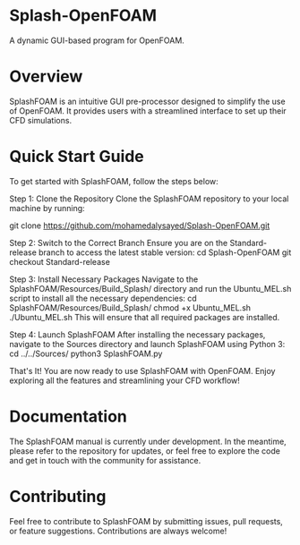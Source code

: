 # Splash-OpenFOAM
A dynamic GUI-based program for OpenFOAM.

# Overview
SplashFOAM is an intuitive GUI pre-processor designed to simplify the use of OpenFOAM. It provides users with a streamlined interface to set up their CFD simulations.

# Quick Start Guide
To get started with SplashFOAM, follow the steps below:

Step 1: Clone the Repository
Clone the SplashFOAM repository to your local machine by running:

git clone https://github.com/mohamedalysayed/Splash-OpenFOAM.git

Step 2: Switch to the Correct Branch
Ensure you are on the Standard-release branch to access the latest stable version:
cd Splash-OpenFOAM
git checkout Standard-release

Step 3: Install Necessary Packages
Navigate to the SplashFOAM/Resources/Build_Splash/ directory and run the Ubuntu_MEL.sh script to install all the necessary dependencies:
cd SplashFOAM/Resources/Build_Splash/
chmod +x Ubuntu_MEL.sh
./Ubuntu_MEL.sh
This will ensure that all required packages are installed.

Step 4: Launch SplashFOAM
After installing the necessary packages, navigate to the Sources directory and launch SplashFOAM using Python 3:
cd ../../Sources/
python3 SplashFOAM.py

That's It!
You are now ready to use SplashFOAM with OpenFOAM. Enjoy exploring all the features and streamlining your CFD workflow!

# Documentation
The SplashFOAM manual is currently under development. In the meantime, please refer to the repository for updates, or feel free to explore the code and get in touch with the community for assistance.

# Contributing
Feel free to contribute to SplashFOAM by submitting issues, pull requests, or feature suggestions. Contributions are always welcome!
